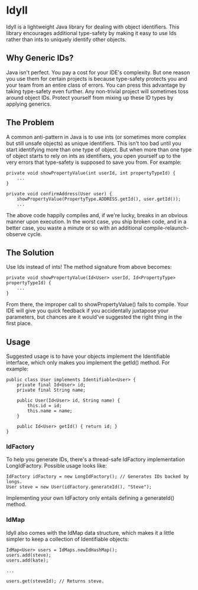 # Idyll

Idyll is a lightweight Java library for dealing with object identifiers. This library encourages additional type-safety by making it easy to use Id<T>s rather than ints to uniquely identify other objects.

## Why Generic IDs?

Java isn't perfect. You pay a cost for your IDE's complexity. But one reason you use them for certain projects is because type-safety protects you and your team from an entire class of errors. You can press this advantage by taking type-safety even further. Any non-trivial project will sometimes toss around object IDs. Protect yourself from mixing up these ID types by applying generics.

## The Problem

A common anti-pattern in Java is to use ints (or sometimes more complex but still unsafe objects) as unique identifiers. This isn't too bad until you start identifying more than one type of object. But when more than one type of object starts to rely on ints as identifiers, you open yourself up to the very errors that type-safety is supposed to save you from. For example:

    private void showPropertyValue(int userId, int propertyTypeId) {
        ...
    }

    private void confirmAddress(User user) {
        showPropertyValue(PropertyType.ADDRESS.getId(), user.getId());
        ...

The above code happily compiles and, if we're lucky, breaks in an obvious manner upon execution. In the worst case, you ship broken code, and in a better case, you waste a minute or so with an additional compile-relaunch-observe cycle.

## The Solution

Use Ids instead of ints! The method signature from above becomes:

    private void showPropertyValue(Id<User> userId, Id<PropertyType> propertyTypeId) {
        ...
    }

From there, the improper call to showPropertyValue() fails to compile. Your IDE will give you quick feedback if you accidentally juxtapose your parameters, but chances are it would've suggested the right thing in the first place.

## Usage

Suggested usage is to have your objects implement the Identifiable interface, which only makes you implement the getId() method. For example:

    public class User implements Identifiable<User> {
        private final Id<User> id;
        private final String name;
    
        public User(Id<User> id, String name) {
            this.id = id;
            this.name = name;
        }
        
        public Id<User> getId() { return id; }
    }

### IdFactory

To help you generate IDs, there's a thread-safe IdFactory implementation LongIdFactory. Possible usage looks like:

    IdFactory idFactory = new LongIdFactory(); // Generates IDs backed by longs.
    User steve = new User(idFactory.generateId(), "Steve");

Implementing your own IdFactory only entails defining a generateId() method.

### IdMap

Idyll also comes with the IdMap data structure, which makes it a little simpler to keep a collection of Identifiable objects:

    IdMap<User> users = IdMaps.newIdHashMap();
    users.add(steve);
    users.add(kate);
    
    ...
    
    users.get(steveId); // Returns steve.
